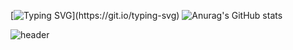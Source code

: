 [![Typing SVG](https://readme-typing-svg.demolab.com?font=Fira+Code&pause=1000&color=A30CFF&width=435&lines=Hi+I'm+Backend+Developer+JoSungYeon;%EC%95%88%EB%85%95%ED%95%98%EC%84%B8%EC%9A%94+%EB%B0%B1%EC%97%94%EB%93%9C+%EA%B0%9C%EB%B0%9C%EC%9E%90+%EC%A1%B0%EC%84%B1%EC%9E%85%EB%8B%88%EB%8B%A4.)](https://git.io/typing-svg)
![Anurag's GitHub stats](https://github-readme-stats.vercel.app/api?username=JoSungYeon-000607&hide=contribs,icons=true&theme=radical)

![header](https://capsule-render.vercel.app/api?height=400&text=Hello%20World!&desc=Hello%20capsule%20render)
<!--
**JoSungYeon-000607/JoSungYeon-000607** is a ✨ _special_ ✨ repository because its `README.md` (this file) appears on your GitHub profile.

Here are some ideas to get you started:

- 🔭 I’m currently working on ...
- 🌱 I’m currently learning ...
- 👯 I’m looking to collaborate on ...
- 🤔 I’m looking for help with ...
- 💬 Ask me about ...
- 📫 How to reach me: ...
- 😄 Pronouns: ...
- ⚡ Fun fact: ...
-->
